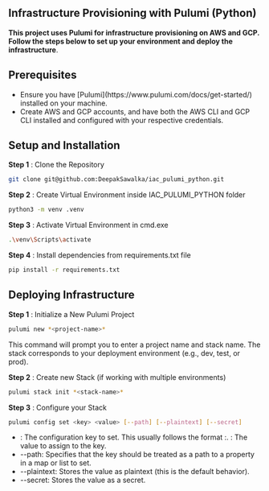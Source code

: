 ## Infrastructure Provisioning with Pulumi (Python)

**This project uses Pulumi for infrastructure provisioning on AWS and GCP. Follow the steps below to set up your environment and deploy the infrastructure**.

## Prerequisites

<ul>
<li> Ensure you have [Pulumi](https://www.pulumi.com/docs/get-started/) installed on your machine.</li>

<li>Create AWS and GCP accounts, and have both the AWS CLI and GCP CLI installed and configured with your respective credentials.</li>
</ul>

## Setup and Installation

**Step 1** : Clone the Repository
```bash
git clone git@github.com:DeepakSawalka/iac_pulumi_python.git
```
**Step 2** : Create Virtual Environment inside IAC_PULUMI_PYTHON folder
```bash
python3 -m venv .venv
```
**Step 3** : Activate Virtual Environment in cmd.exe 
```bash
.\venv\Scripts\activate
```
**Step 4** : Install dependencies from requirements.txt file
```bash
pip install -r requirements.txt
```
## Deploying Infrastructure

**Step 1** : Initialize a New Pulumi Project 
```bash
pulumi new *<project-name>*
```
This command will prompt you to enter a project name and stack name. The stack corresponds to your deployment environment (e.g., dev, test, or prod).

**Step 2** : Create new Stack (if working with multiple environments)
```bash
pulumi stack init *<stack-name>*
```
**Step 3** : Configure your Stack 
```bash
pulumi config set <key> <value> [--path] [--plaintext] [--secret]
```
<ul>
<li><key>: The configuration key to set. This usually follows the format <namespace>:<configName>.
<value>: The value to assign to the key.</li>
<li>--path: Specifies that the key should be treated as a path to a property in a map or list to set.</li>
<li>--plaintext: Stores the value as plaintext (this is the default behavior).</li>
<li>--secret: Stores the value as a secret.</li> 
</ul>